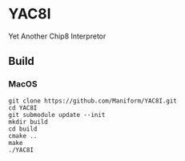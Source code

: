 # YAC8I
Yet Another Chip8 Interpretor

## Build

### MacOS

```
git clone https://github.com/Maniform/YAC8I.git
cd YAC8I
git submodule update --init
mkdir build
cd build
cmake ..
make
./YAC8I
```
